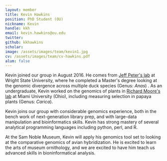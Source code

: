 ```yaml
---
layout: member
title: Kevin Hawkins
position: PhD Student (OU)
nickname: Kevin
handle: kkh
email: kevin.hawkins@ou.edu
twitter:
github: kkhawkins
scholar:
image: /assets/images/team/kevin1.jpg
cv: /assets/images/team/cv-hawkins.pdf
alum: false
---
```


Kevin joined our group in August 2016. He comes from [Jeff Peter's lab](http://people.wright.edu/jeffrey.peters) at Wright State University, where he completed a Master's degree looking at the genomic divergence across multiple duck species (Genus: *Anas*) . As an undergraduate, Kevin worked on the genomics of plants in [Richard Moore's lab](http://miamioh.edu/cas/academics/departments/biology/about/faculty/moore/index.html) at Miami University (Ohio), including measuring selection in papaya plants (Genus: *Carica*). 

Kevin joins our group with considerable genomics experience, both in the bench work of next-generation library prep, and with large-data manipulation and bioinformatics skills.  Kevin has strong mastery of several analytical programming languages including python, perl, and R.

At the Sam Noble Museum, Kevin will apply his genomics tool set to looking at the comparative genomics of avian hybridization. He is excited to learn the arts of museum ornithology, and we are excited to have him teach us advanced skills in bioninformatical analysis. 


